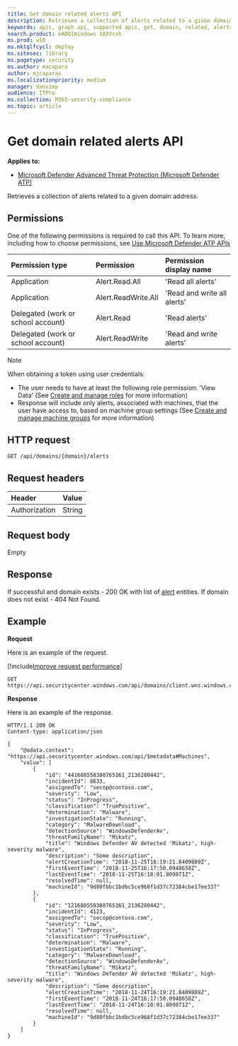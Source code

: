 ```yaml
---
title: Get domain related alerts API
description: Retrieves a collection of alerts related to a given domain address.
keywords: apis, graph api, supported apis, get, domain, related, alerts
search.product: eADQiWindows 10XVcnh
ms.prod: w10
ms.mktglfcycl: deploy
ms.sitesec: library
ms.pagetype: security
ms.author: macapara
author: mjcaparas
ms.localizationpriority: medium
manager: dansimp
audience: ITPro
ms.collection: M365-security-compliance 
ms.topic: article
---
```


# Get domain related alerts API

**Applies to:**

- [Microsoft Defender Advanced Threat Protection (Microsoft Defender ATP)](https://go.microsoft.com/fwlink/p/?linkid=2069559)

Retrieves a collection of alerts related to a given domain address.

## Permissions
One of the following permissions is required to call this API. To learn more, including how to choose permissions, see [Use Microsoft Defender ATP APIs](apis-intro.md)

Permission type |   Permission  |   Permission display name
:---|:---|:---
Application |   Alert.Read.All |    'Read all alerts'
Application |   Alert.ReadWrite.All |   'Read and write all alerts'
Delegated (work or school account) | Alert.Read | 'Read alerts'
Delegated (work or school account) | Alert.ReadWrite | 'Read and write alerts'

>[!Note]
> When obtaining a token using user credentials:
>- The user needs to have at least the following role permission: 'View Data' (See [Create and manage roles](user-roles.md) for more information)
>- Response will include only alerts, associated with machines, that the user have access to, based on machine group settings (See [Create and manage machine groups](machine-groups.md) for more information)

## HTTP request
```
GET /api/domains/{domain}/alerts
```

## Request headers

| Header        | Value  |
|:--------------|:-------|
| Authorization | String |

## Request body
Empty

## Response
If successful and domain exists - 200 OK with list of [alert](alerts.md) entities. If domain does not exist - 404 Not Found.


## Example

**Request**

Here is an example of the request.

[!include[Improve request performance](../../includes/improve-request-performance.md)]

```
GET https://api.securitycenter.windows.com/api/domains/client.wns.windows.com/alerts
```

**Response**

Here is an example of the response.

```
HTTP/1.1 200 OK
Content-type: application/json

{
    "@odata.context": "https://api.securitycenter.windows.com/api/$metadata#Machines",
    "value": [
        {
            "id": "441688558380765161_2136280442",
            "incidentId": 8633,
            "assignedTo": "secop@contoso.com",
            "severity": "Low",
            "status": "InProgress",
            "classification": "TruePositive",
            "determination": "Malware",
            "investigationState": "Running",
            "category": "MalwareDownload",
            "detectionSource": "WindowsDefenderAv",
            "threatFamilyName": "Mikatz",
            "title": "Windows Defender AV detected 'Mikatz', high-severity malware",
            "description": "Some description",
            "alertCreationTime": "2018-11-25T16:19:21.8409809Z",
            "firstEventTime": "2018-11-25T16:17:50.0948658Z",
            "lastEventTime": "2018-11-25T16:18:01.809871Z",
            "resolvedTime": null,
            "machineId": "9d80fbbc1bdbc5ce968f1d37c72384cbe17ee337"
        },
        {
            "id": "121688558380765161_2136280442",
            "incidentId": 4123,
            "assignedTo": "secop@contoso.com",
            "severity": "Low",
            "status": "InProgress",
            "classification": "TruePositive",
            "determination": "Malware",
            "investigationState": "Running",
            "category": "MalwareDownload",
            "detectionSource": "WindowsDefenderAv",
            "threatFamilyName": "Mikatz",
            "title": "Windows Defender AV detected 'Mikatz', high-severity malware",
            "description": "Some description",
            "alertCreationTime": "2018-11-24T16:19:21.8409809Z",
            "firstEventTime": "2018-11-24T16:17:50.0948658Z",
            "lastEventTime": "2018-11-24T16:18:01.809871Z",
            "resolvedTime": null,
            "machineId": "9d80fbbc1bdbc5ce968f1d37c72384cbe17ee337"
        }
    ]
}
```

